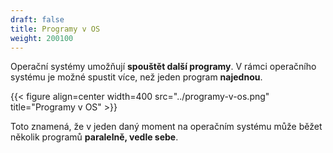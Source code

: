 ```yaml
---
draft: false
title: Programy v OS
weight: 200100
---
```


Operační systémy umožňují **spouštět další programy**. V rámci operačního systému je možné spustit více, než jeden program **najednou**.

{{< figure align=center width=400 src="../programy-v-os.png" title="Programy v OS" >}}

Toto znamená, že v jeden daný moment na operačním systému může běžet několik programů **paralelně, vedle sebe**.